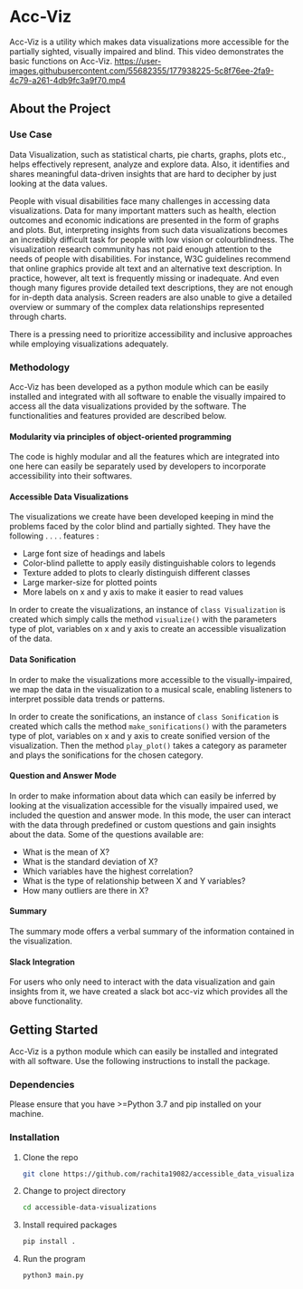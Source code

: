 # Acc-Viz

Acc-Viz is a utility which makes data visualizations more accessible for the partially sighted, visually impaired and blind. This video demonstrates the basic functions on Acc-Viz.
https://user-images.githubusercontent.com/55682355/177938225-5c8f76ee-2fa9-4c79-a261-4db9fc3a9f70.mp4

## About the Project

### Use Case




Data Visualization, such as statistical charts, pie charts, graphs, plots etc., helps effectively represent, analyze and explore data. Also, it identifies and shares meaningful data-driven insights that are hard to decipher by just looking at the data values. 

People with visual disabilities face many challenges in accessing data visualizations. Data for many important matters such as health, election outcomes and economic indications are presented in the form of graphs and plots. But, interpreting insights from such data visualizations becomes an incredibly difficult task for people with low vision or colourblindness. The visualization research community has not paid enough attention to the needs of people with disabilities. For instance, W3C guidelines recommend that online graphics provide alt text and an alternative text description. In practice, however, alt text is frequently missing or inadequate. And even though many figures provide detailed text descriptions, they are not enough for in-depth data analysis. Screen readers are also unable to give a detailed overview or summary of the complex data relationships represented through charts. 

There is a pressing need to prioritize accessibility and inclusive approaches while employing visualizations adequately.


### Methodology

Acc-Viz has been developed as a python module which can be easily installed and integrated with all software to enable the visually impaired to access all the data visualizations provided by the software. The functionalities and features provided are described below. 

#### Modularity via principles of object-oriented programming
The code is highly modular and all the features which are integrated into one here can easily be separately used by developers to incorporate accessibility into their softwares. 

#### Accessible Data Visualizations
The visualizations we create have been developed keeping in mind the problems faced by the color blind and partially sighted. They have the following . . . . features :

 * Large font size of headings and labels
 * Color-blind pallette to apply easily distinguishable colors to legends
 * Texture added to plots to clearly distinguish different classes
 * Large marker-size for plotted points
 * More labels on x and y axis to make it easier to read values

In order to create the visualizations, an instance of `class Visualization` is created which simply calls the method `visualize()` with the parameters type of plot, variables on x and y axis to create an accessible visualization of the data.

#### Data Sonification
In order to make the visualizations more accessible to the visually-impaired, we map the data in the visualization to a musical scale, enabling listeners to interpret possible data trends or patterns.

In order to create the sonifications, an instance of `class Sonification` is created which calls the method `make_sonifications()` with the parameters type of plot, variables on x and y axis to create sonified version of the visualization. Then the method `play_plot()` takes a category as parameter and plays the sonifications for the chosen category.

#### Question and Answer Mode
In order to make information about data which can easily be inferred by looking at the visualization accessible for the visually impaired used, we included the question and answer mode. In this mode, the user can interact with the data through predefined or custom questions and gain insights about the data.
Some of the questions available are:

* What is the mean of X?
* What is the standard deviation of X?
* Which variables have the highest correlation?
* What is the type of relationship between X and Y variables?
* How many outliers are there in X?

#### Summary

The summary mode offers a verbal summary of the information contained in the visualization.

#### Slack Integration

For users who only need to interact with the data visualization and gain insights from it, we have created a slack bot acc-viz which provides all the above functionality.

## Getting Started

Acc-Viz is a python module which can easily be installed and integrated with all software. Use the following instructions to install the package.

### Dependencies

Please ensure that you have >=Python 3.7 and pip installed on your machine.

### Installation

1. Clone the repo

   ```sh
   git clone https://github.com/rachita19082/accessible_data_visualizations.git
   ```
2. Change to project directory

    ```sh
   cd accessible-data-visualizations
   ```
3. Install required packages

   ```sh
   pip install .
   ```
4. Run the program

   ```sh
   python3 main.py
   ```
